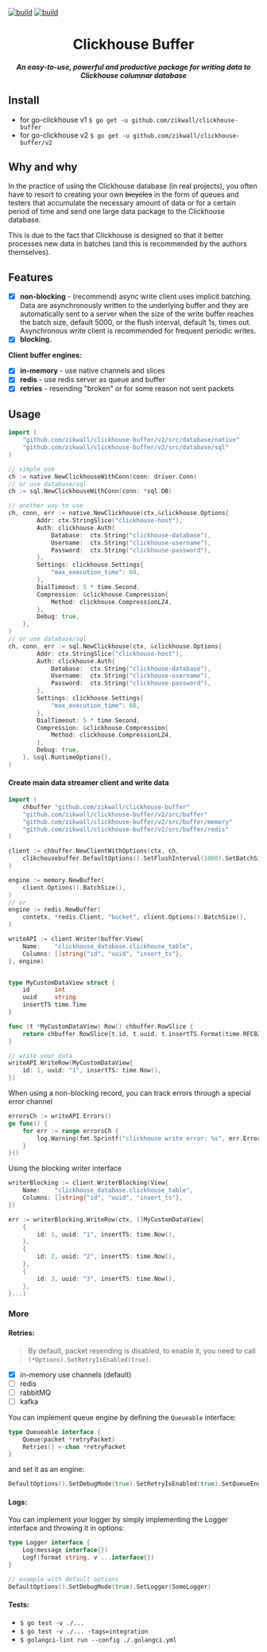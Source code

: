 [![build](https://github.com/zikwall/clickhouse-buffer/workflows/build_and_tests/badge.svg)](https://github.com/zikwall/clickhouse-buffer/v2/actions)
[![build](https://github.com/zikwall/clickhouse-buffer/workflows/golangci_lint/badge.svg)](https://github.com/zikwall/clickhouse-buffer/v2/actions)

<div align="center">
  <h1>Clickhouse Buffer</h1>
  <h5>An easy-to-use, powerful and productive package for writing data to Clickhouse columnar database</h5>
</div>

## Install

- for go-clickhouse v1 `$ go get -u github.com/zikwall/clickhouse-buffer`
- for go-clickhouse v2 `$ go get -u github.com/zikwall/clickhouse-buffer/v2`

## Why and why

In the practice of using the Clickhouse database (in real projects), 
you often have to resort to creating your own ~~bicycles~~ in the form of queues 
and testers that accumulate the necessary amount of data or for a certain period of time 
and send one large data package to the Clickhouse database.

This is due to the fact that Clickhouse is designed so that it better processes new data in batches 
(and this is recommended by the authors themselves).

## Features

- [x] **non-blocking** - (recommend) async write client uses implicit batching.
  Data are asynchronously written to the underlying buffer and they are automatically sent to a server
  when the size of the write buffer reaches the batch size, default 5000, or the flush interval,
  default 1s, times out. Asynchronous write client is recommended for frequent periodic writes.
- [x] **blocking.**

**Client buffer engines:**

- [x] **in-memory** - use native channels and slices
- [x] **redis** - use redis server as queue and buffer
- [x] **retries** - resending "broken" or for some reason not sent packets

## Usage

```go
import (
    "github.com/zikwall/clickhouse-buffer/v2/src/database/native"
    "github.com/zikwall/clickhouse-buffer/v2/src/database/sql"
)

// simple use
ch := native.NewClickhouseWithConn(conn: driver.Conn)
// or use database/sql
ch := sql.NewClickhouseWithConn(conn: *sql.DB)
```

```go
// another way to use
ch, conn, err := native.NewClickhouse(ctx,&clickhouse.Options{
        Addr: ctx.StringSlice("clickhouse-host"),
        Auth: clickhouse.Auth{
            Database:  ctx.String("clickhouse-database"),
            Username:  ctx.String("clickhouse-username"),
            Password:  ctx.String("clickhouse-password"),
        },
        Settings: clickhouse.Settings{
            "max_execution_time": 60,
        },
        DialTimeout: 5 * time.Second,
        Compression: &clickhouse.Compression{
            Method: clickhouse.CompressionLZ4,
        },
        Debug: true,
    },
)
// or use database/sql
ch, conn, err := sql.NewClickhouse(ctx, &clickhouse.Options{
        Addr: ctx.StringSlice("clickhouse-host"),
        Auth: clickhouse.Auth{
            Database:  ctx.String("clickhouse-database"),
            Username:  ctx.String("clickhouse-username"),
            Password:  ctx.String("clickhouse-password"),
        },
        Settings: clickhouse.Settings{
            "max_execution_time": 60,
        },
        DialTimeout: 5 * time.Second,
        Compression: &clickhouse.Compression{
            Method: clickhouse.CompressionLZ4,
        },
        Debug: true,
    }, &sql.RuntimeOptions{},
)
```

#### Create main data streamer client and write data

```go
import (
    chbuffer "github.com/zikwall/clickhouse-buffer"
    "github.com/zikwall/clickhouse-buffer/v2/src/buffer"
    "github.com/zikwall/clickhouse-buffer/v2/src/buffer/memory"
    "github.com/zikwall/clickhouse-buffer/v2/src/buffer/redis"
)

client := chbuffer.NewClientWithOptions(ctx, ch,
    clikchousebuffer.DefaultOptions().SetFlushInterval(1000).SetBatchSize(5000),
)

engine := memory.NewBuffer(
    client.Options().BatchSize(),
)
// or
engine := redis.NewBuffer(
    contetx, *redis.Client, "bucket", client.Options().BatchSize(),
)

writeAPI := client.Writer(buffer.View{
    Name:    "clickhouse_database.clickhouse_table", 
    Columns: []string{"id", "uuid", "insert_ts"},
}, engine)


type MyCustomDataView struct {
	id       int
	uuid     string
	insertTS time.Time
}

func (t *MyCustomDataView) Row() chbuffer.RowSlice {
	return chbuffer.RowSlice{t.id, t.uuid, t.insertTS.Format(time.RFC822)}
}

// write your data
writeAPI.WriteRow(MyCustomDataView{
    id: 1, uuid: "1", insertTS: time.Now(),
})
```

When using a non-blocking record, you can track errors through a special error channel

```go
errorsCh := writeAPI.Errors()
go func() {
	for err := range errorsCh {
		log.Warning(fmt.Sprintf("clickhouse write error: %s", err.Error()))
	}
}()
```

Using the blocking writer interface

```go
writerBlocking := client.WriterBlocking(View{
    Name:    "clickhouse_database.clickhouse_table",
    Columns: []string{"id", "uuid", "insert_ts"},
})

err := writerBlocking.WriteRow(ctx, []MyCustomDataView{
    {
        id: 1, uuid: "1", insertTS: time.Now(),
    },
    {
        id: 2, uuid: "2", insertTS: time.Now(),
    },
    {
        id: 3, uuid: "3", insertTS: time.Now(),
    },
}...)
```

### More

#### Retries:

> By default, packet resending is disabled, to enable it, you need to call `(*Options).SetRetryIsEnabled(true)`.

- [x] in-memory use channels (default)
- [ ] redis
- [ ] rabbitMQ
- [ ] kafka

You can implement queue engine by defining the `Queueable` interface:

```go
type Queueable interface {
	Queue(packet *retryPacket)
	Retries() <-chan *retryPacket
}
```

and set it as an engine:

```go
DefaultOptions().SetDebugMode(true).SetRetryIsEnabled(true).SetQueueEngine(CustomQueueable)
```

#### Logs:

You can implement your logger by simply implementing the Logger interface and throwing it in options:

```go
type Logger interface {
	Log(message interface{})
	Logf(format string, v ...interface{})
}
```

```go
// example with default options
DefaultOptions().SetDebugMode(true).SetLogger(SomeLogger)
```

#### Tests:

- `$ go test -v ./...`
- `$ go test -v ./... -tags=integration`
- `$ golangci-lint run --config ./.golangci.yml`